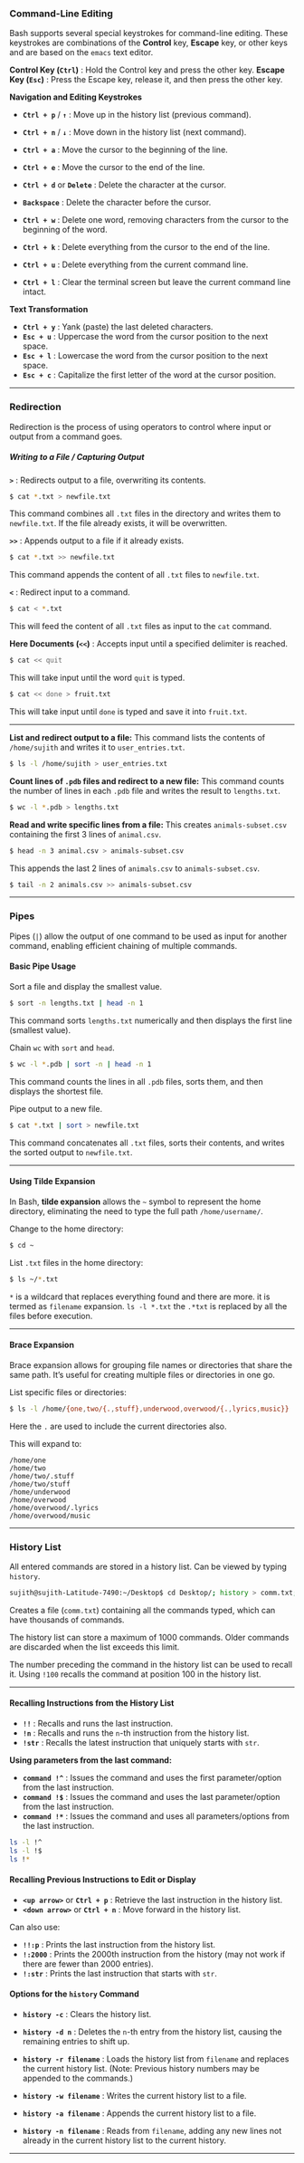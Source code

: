 
### **Command-Line Editing**

Bash supports several special keystrokes for command-line editing. These keystrokes are combinations of the **Control** key, **Escape** key, or other keys and are based on the `emacs` text editor.

**Control Key (`Ctrl`)** : Hold the Control key and press the other key.
**Escape Key (`Esc`)** : Press the Escape key, release it, and then press the other key.

**Navigation and Editing Keystrokes**
- **`Ctrl + p`** / **`↑`** : Move up in the history list (previous command).
- **`Ctrl + n`** / **`↓`** : Move down in the history list (next command).

- **`Ctrl + a`** : Move the cursor to the beginning of the line.
- **`Ctrl + e`** : Move the cursor to the end of the line.

- **`Ctrl + d`** or **`Delete`** : Delete the character at the cursor.
- **`Backspace`** : Delete the character before the cursor.
- **`Ctrl + w`** : Delete one word, removing characters from the cursor to the beginning of the word.

- **`Ctrl + k`** : Delete everything from the cursor to the end of the line.
- **`Ctrl + u`** : Delete everything from the current command line.

- **`Ctrl + l`** : Clear the terminal screen but leave the current command line intact.

**Text Transformation**
- **`Ctrl + y`** : Yank (paste) the last deleted characters.
- **`Esc + u`** : Uppercase the word from the cursor position to the next space.
- **`Esc + l`** : Lowercase the word from the cursor position to the next space.
- **`Esc + c`** : Capitalize the first letter of the word at the cursor position.


---

### **Redirection**

Redirection is the process of using operators to control where input or output from a command goes.

##### **Writing to a File / Capturing Output**

**`>`** : Redirects output to a file, overwriting its contents.
```bash
$ cat *.txt > newfile.txt
```
This command combines all `.txt` files in the directory and writes them to `newfile.txt`. If the file already exists, it will be overwritten.

**`>>`** : Appends output to a file if it already exists.
```bash
$ cat *.txt >> newfile.txt
```
This command appends the content of all `.txt` files to `newfile.txt`.

**`<`** : Redirect input to a command.
```bash
$ cat < *.txt
```
This will feed the content of all `.txt` files as input to the `cat` command.

**Here Documents (`<<`)** : Accepts input until a specified delimiter is reached.
```bash
$ cat << quit
```
This will take input until the word `quit` is typed.

```bash
$ cat << done > fruit.txt
```
This will take input until `done` is typed and save it into `fruit.txt`.


___

**List and redirect output to a file:**
This command lists the contents of `/home/sujith` and writes it to `user_entries.txt`.
```bash
$ ls -l /home/sujith > user_entries.txt
```


**Count lines of `.pdb` files and redirect to a new file:**
This command counts the number of lines in each `.pdb` file and writes the result to `lengths.txt`.
```bash
$ wc -l *.pdb > lengths.txt
```


**Read and write specific lines from a file:**
This creates `animals-subset.csv` containing the first 3 lines of `animal.csv`.
```bash
$ head -n 3 animal.csv > animals-subset.csv
```

This appends the last 2 lines of `animals.csv` to `animals-subset.csv`.
```bash
$ tail -n 2 animals.csv >> animals-subset.csv
```


---

### **Pipes**

Pipes (`|`) allow the output of one command to be used as input for another command, enabling efficient chaining of multiple commands.

#### **Basic Pipe Usage**

Sort a file and display the smallest value.
```bash
$ sort -n lengths.txt | head -n 1
```
This command sorts `lengths.txt` numerically and then displays the first line (smallest value).


Chain `wc` with `sort` and `head`.
```bash
$ wc -l *.pdb | sort -n | head -n 1
```
This command counts the lines in all `.pdb` files, sorts them, and then displays the shortest file.


Pipe output to a new file.    
```bash
$ cat *.txt | sort > newfile.txt
```
This command concatenates all `.txt` files, sorts their contents, and writes the sorted output to `newfile.txt`.


---

#### **Using Tilde Expansion**

In Bash, **tilde expansion** allows the `~` symbol to represent the home directory, eliminating the need to type the full path `/home/username/`.

Change to the home directory:
```bash
$ cd ~
```

List `.txt` files in the home directory:    
```bash
$ ls ~/*.txt
```
`*` is a wildcard that replaces everything found and there are more.
it is termed as `filename` expansion.
`ls -l *.txt`    the `.*txt` is replaced by all the files before execution.

---

#### **Brace Expansion**

Brace expansion allows for grouping file names or directories that share the same path. It’s useful for creating multiple files or directories in one go.

List specific files or directories:
```bash
$ ls -l /home/{one,two/{.,stuff},underwood,overwood/{.,lyrics,music}}
```
Here the `.` are used to include the current directories also.

This will expand to:
```
/home/one
/home/two
/home/two/.stuff
/home/two/stuff
/home/underwood
/home/overwood
/home/overwood/.lyrics
/home/overwood/music
```


____


### **History List**

All entered commands are stored in a history list. Can be viewed by typing `history`.

```bash
sujith@sujith-Latitude-7490:~/Desktop$ cd Desktop/; history > comm.txt;
```

Creates a file (`comm.txt`) containing all the commands typed, which can have thousands of commands.

The history list can store a maximum of 1000 commands. Older commands are discarded when the list exceeds this limit. 

The number preceding the command in the history list can be used to recall it.
Using `!100` recalls the command at position 100 in the history list.

---

#### **Recalling Instructions from the History List**

- **`!!`** : Recalls and runs the last instruction.
- **`!n`** : Recalls and runs the `n`-th instruction from the history list.
- **`!str`** : Recalls the latest instruction that uniquely starts with `str`.

**Using parameters from the last command:**

- **`command !^`** : Issues the command and uses the first parameter/option from the last instruction.
- **`command !$`** : Issues the command and uses the last parameter/option from the last instruction.
- **`command !*`** : Issues the command and uses all parameters/options from the last instruction.

```bash
ls -l !^
ls -l !$
ls !*
```

#### **Recalling Previous Instructions to Edit or Display**

- **`<up arrow>`** or **`Ctrl + p`** : Retrieve the last instruction in the history list.
- **`<down arrow>`** or **`Ctrl + n`** : Move forward in the history list.

Can also use:
- **`!!:p`** : Prints the last instruction from the history list.
- **`!:2000`** : Prints the 2000th instruction from the history (may not work if there are fewer than 2000 entries).
- **`!:str`** : Prints the last instruction that starts with `str`.

#### **Options for the `history` Command**

- **`history -c`** : Clears the history list.

- **`history -d n`** : Deletes the `n`-th entry from the history list, causing the remaining entries to shift up.

- **`history -r filename`** : Loads the history list from `filename` and replaces the current history list. (Note: Previous history numbers may be appended to the commands.)

- **`history -w filename`** : Writes the current history list to a file.

- **`history -a filename`** : Appends the current history list to a file.

- **`history -n filename`** : Reads from `filename`, adding any new lines not already in the current history list to the current history.


______
